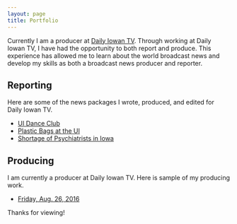 ```yaml
---
layout: page
title: Portfolio
---
```




Currently I am a producer at [Daily Iowan TV](https://www.youtube.com/user/TheDailyIowan). Through working at Daily Iowan TV, I have had the opportunity to both report and produce. This experience has allowed me to learn about the world broadcast news and develop my skills as both a broadcast news producer and reporter.


## Reporting

Here are some of the news packages I wrote, produced, and edited for Daily Iowan TV.

* [UI Dance Club](https://youtu.be/PSW7a0dhT0c)
* [Plastic Bags at the UI](https://youtu.be/X9-X8jmiuUY)
* [Shortage of Psychiatrists in Iowa](https://youtu.be/bM6n-rLETs0)

## Producing

I am currently a producer at Daily Iowan TV. Here is sample of my producing work.

* [Friday, Aug. 26, 2016](https://youtu.be/_8kA7Od0LdI)



Thanks for viewing!
